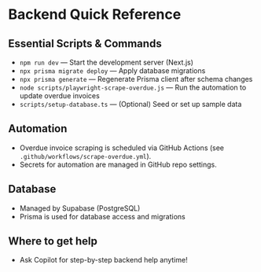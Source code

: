 # Backend Quick Reference

## Essential Scripts & Commands

- `npm run dev` — Start the development server (Next.js)
- `npx prisma migrate deploy` — Apply database migrations
- `npx prisma generate` — Regenerate Prisma client after schema changes
- `node scripts/playwright-scrape-overdue.js` — Run the automation to update overdue invoices
- `scripts/setup-database.ts` — (Optional) Seed or set up sample data

## Automation
- Overdue invoice scraping is scheduled via GitHub Actions (see `.github/workflows/scrape-overdue.yml`).
- Secrets for automation are managed in GitHub repo settings.

## Database
- Managed by Supabase (PostgreSQL)
- Prisma is used for database access and migrations

## Where to get help
- Ask Copilot for step-by-step backend help anytime!
